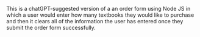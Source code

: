 This is a chatGPT-suggested version of a an order form using Node JS in which a user would enter how many textbooks they would like to purchase and then it clears all of the information the user has entered once they submit the order form successfully.
